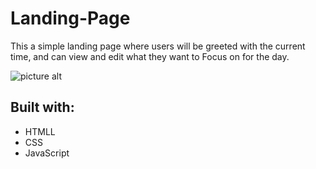 # Landing-Page
This a simple landing page where users will be greeted with the current time, and can view and edit what they want to Focus on for the day.

![picture alt](https://media.discordapp.net/attachments/910610127659368459/917875145580892180/unknown.png?width=1403&height=676 "Screenshot of the page")

## Built with:
* HTMLL
* CSS
* JavaScript

